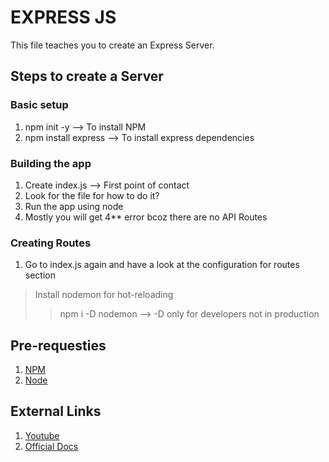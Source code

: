 # EXPRESS JS

This file teaches you to create an Express Server.

## Steps to create a Server

### Basic setup

1. npm init -y    --> To install NPM
2. npm install express  --> To install express dependencies

### Building the app

1. Create index.js --> First point of contact
2. Look for the file for how to do it?
3. Run the app using node <filename>
4. Mostly you will get 4** error bcoz there are no API Routes

### Creating Routes

1. Go to index.js again and have a look at the configuration for routes section
 > Install nodemon for hot-reloading
 >> npm i -D nodemon --> -D only for developers not in production

## Pre-requesties

1. [NPM](https://www.npmjs.com/)
2. [Node](https://nodejs.org/en/)

## External Links

1. [Youtube](https://www.youtube.com/watch?v=L72fhGm1tfE)
2. [Official Docs](https://expressjs.com/en/starter/installing.html)
